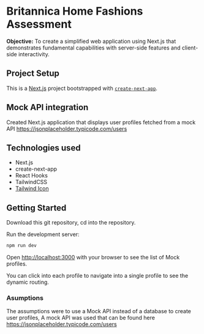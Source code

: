 # Britannica Home Fashions Assessment

**Objective:** To create a simplified web application using Next.js that demonstrates fundamental
capabilities with server-side features and client-side interactivity.

## Project Setup

This is a [Next.js](https://nextjs.org/) project bootstrapped with [`create-next-app`](https://github.com/vercel/next.js/tree/canary/packages/create-next-app).

## Mock API integration

Created Next.js application that displays user profiles fetched from a mock API https://jsonplaceholder.typicode.com/users

## Technologies used

- Next.js
- create-next-app
- React Hooks
- TailwindCSS
- [Tailwind Icon](https://heroicons.com)

## Getting Started

Download this git repository, cd into the repository.

Run the development server:

```bash
npm run dev
```

Open [http://localhost:3000](http://localhost:3000) with your browser to see the list of Mock profiles.

You can click into each profile to navigate into a single profile to see the dynamic routing. 

### Asumptions 

The assumptions were to use a Mock API instead of a database to create user profiles, A mock API was used that can be found here https://jsonplaceholder.typicode.com/users
